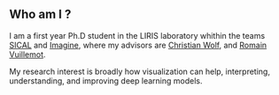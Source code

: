 ## Who am I ?

I am a first year Ph.D student in the LIRIS laboratory whithin the teams [SICAL](https://liris.cnrs.fr/equipe/sical) and [Imagine](https://liris.cnrs.fr/equipe/imagine), where my advisors are [Christian Wolf](https://perso.liris.cnrs.fr/christian.wolf/), and [Romain Vuillemot](http://romain.vuillemot.net/). 


My research interest is broadly how visualization can help, interpreting, understanding, and improving deep learning models.



